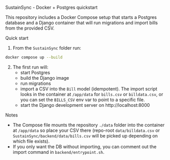 SustainSync - Docker + Postgres quickstart

This repository includes a Docker Compose setup that starts a Postgres database and a Django container that will run migrations and import bills from the provided CSV.

Quick start

1. From the `SustainSync` folder run:

```bash
docker compose up --build
```

2. The first run will:
   - start Postgres
   - build the Django image
   - run migrations
    - import a CSV into the `Bill` model (idempotent). The import script looks in the container at `/app/data` for `bills.csv` or `billdata.csv`, or you can set the `BILLS_CSV` env var to point to a specific file.
   - start the Django development server on http://localhost:8000

Notes

- The Compose file mounts the repository `./data` folder into the container at `/app/data` so place your CSV there (repo-root `data/billdata.csv` or `SustainSync/backend/data/bills.csv` will be picked up depending on which file exists).
- If you only want the DB without importing, you can comment out the import command in `backend/entrypoint.sh`.
